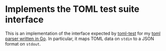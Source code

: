 # Implements the TOML test suite interface

This is an implementation of the interface expected by
[toml-test](https://github.com/bloom42/stdx/toml-test) for my
[toml parser written in Go](https://github.com/bloom42/stdx/toml).
In particular, it maps TOML data on `stdin` to a JSON format on `stdout`.
